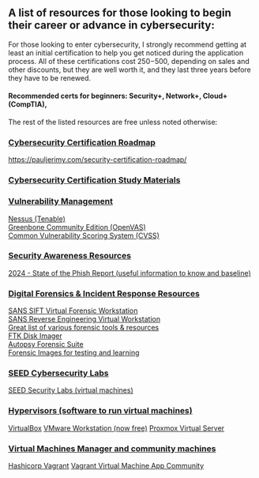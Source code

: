## A list of resources for those looking to begin their career or advance in cybersecurity:

For those looking to enter cybersecurity, I strongly recommend getting at least an initial certification to help you get noticed during the application process. All of these certifications cost $250-$500, depending on sales and other discounts, but they are well worth it, and they last three years before they have to be renewed.   

#### Recommended certs for beginners:  Security+, Network+, Cloud+ (CompTIA), 

The rest of the listed resources are free unless noted otherwise:  

### <ins> Cybersecurity Certification Roadmap</ins>
https://pauljerimy.com/security-certification-roadmap/

### <ins> Cybersecurity Certification Study Materials</ins>  

### <ins>Vulnerability Management</ins>
[Nessus (Tenable)](https://www.tenable.com/downloads/nessus?loginAttempted=true)  
[Greenbone Community Edition (OpenVAS)](https://greenbone.github.io/docs/latest/)  
[Common Vulnerability Scoring System (CVSS)](https://www.first.org/cvss/)  

### <ins>Security Awareness Resources</ins>
[2024 - State of the Phish Report (useful information to know and baseline)](https://www.proofpoint.com/sites/default/files/threat-reports/pfpt-us-tr-state-of-the-phish-2024.pdf)

### <ins>Digital Forensics & Incident Response Resources</ins>
[SANS SIFT Virtual Forensic Workstation](https://www.sans.org/tools/sift-workstation/)  
[SANS Reverse Engineering Virtual Workstation](https://remnux.org/)  
[Great list of various forensic tools & resources](https://github.com/mesquidar/ForensicsTools)  
[FTK Disk Imager](https://go.exterro.com/l/43312/2023-05-03/fc4b78)  
[Autopsy Forensic Suite](https://www.autopsy.com/download/)  
[Forensic Images for testing and learning](https://digitalcorpora.org/corpora/disk-images/)  


### <ins>SEED Cybersecurity Labs</ins>
[SEED Security Labs (virtual machines)](https://seedsecuritylabs.org/labs.html)  

### <ins>Hypervisors (software to run virtual machines)</ins>  
[VirtualBox](https://www.virtualbox.org/wiki/Downloads)
[VMware Workstation (now free)](https://www.vmware.com/products/desktop-hypervisor/workstation-and-fusion)
[Proxmox Virtual Server](https://www.proxmox.com/en/proxmox-virtual-environment/overview)

### <ins>Virtual Machines Manager and community machines</ins>
[Hashicorp Vagrant](https://developer.hashicorp.com/vagrant/install?product_intent=vagrant)
[Vagrant Virtual Machine App Community](https://portal.cloud.hashicorp.com/vagrant/discover)
